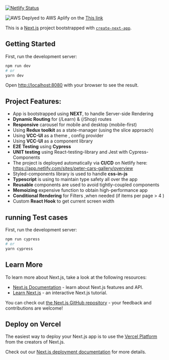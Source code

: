 [![Netlify Status](https://api.netlify.com/api/v1/badges/016a0350-2c3d-4570-935c-bc64dcf83994/deploy-status)](https://app.netlify.com/sites/peter-cars-gallery/deploys)

![AWS](https://img.shields.io/badge/AWS-%23FF9900.svg?style=for-the-badge&logo=amazon-aws&logoColor=white)
Deplyed to AWS Aplify on the [This link](https://main.dxmpwgnhb6a73.amplifyapp.com/)

This is a [Next.js](https://nextjs.org/) project bootstrapped with [`create-next-app`](https://github.com/vercel/next.js/tree/canary/packages/create-next-app).

## Getting Started

First, run the development server:

```bash
npm run dev
# or
yarn dev
```

Open [http://localhost:8080](http://localhost:8080) with your browser to see the result.



## Project Features:
* App is bootstrapped using **NEXT**, to handle Server-side Rendering 
* **Dynamic Routing** for (/Learn) & (/Shop) routes 
* **Responsive** carousel for mobile and desktop (mobile-first) 
* Using **Redux toolkit** as a state-manager (using the slice approach) 
* Using **VCC-UI** as a theme , config provider 
* Using **VCC-UI** as a component library 
* **E2E Testing** using **Cypress** 
* **UNIT testing** using React-testing-library and Jest with Cypress-Components 
* The project is deployed automatically via **CI/CD** on Netlify here: https://app.netlify.com/sites/peter-cars-gallery/overview
* Styled-components library is used to handle **css-in-js** 
* **Typescript** is using to maintain type safety all over the app 
* **Reusable** components are used to avoid tightly-coupled components 
* **Memoizing** expensive function to obtain high-performance app 
* **Conditional Rendering** for Filters ,when needed (if items per page > 4 ) 
* Custom **React Hook** to get current screen width

## running Test cases

First, run the development server:

```bash
npm run cypress
# or
yarn cypress
```

## Learn More

To learn more about Next.js, take a look at the following resources:

- [Next.js Documentation](https://nextjs.org/docs) - learn about Next.js features and API.
- [Learn Next.js](https://nextjs.org/learn) - an interactive Next.js tutorial.

You can check out [the Next.js GitHub repository](https://github.com/vercel/next.js/) - your feedback and contributions are welcome!

## Deploy on Vercel

The easiest way to deploy your Next.js app is to use the [Vercel Platform](https://vercel.com/new?utm_medium=default-template&filter=next.js&utm_source=create-next-app&utm_campaign=create-next-app-readme) from the creators of Next.js.

Check out our [Next.js deployment documentation](https://nextjs.org/docs/deployment) for more details.
